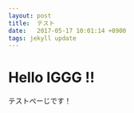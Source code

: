```yaml
---
layout: post
title:  テスト
date:   2017-05-17 10:01:14 +0900
tags: jekyll update
---
```

# Hello IGGG !!

テストぺーじです！
